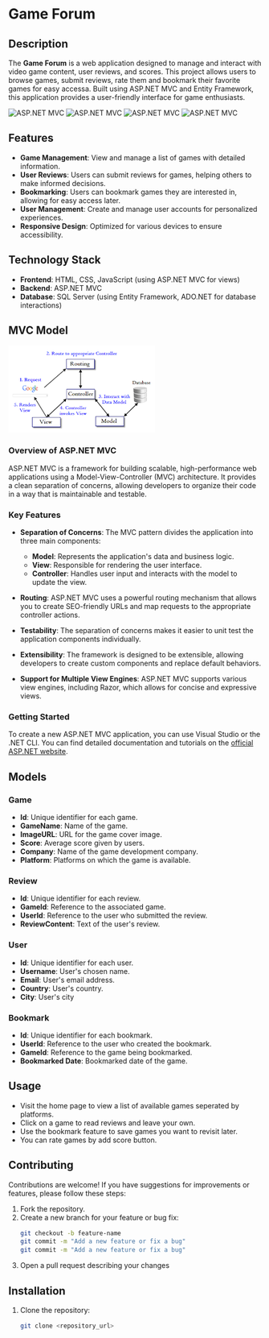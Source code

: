 # Game Forum

## Description

The **Game Forum** is a web application designed to manage and interact with video game content, user reviews, and scores. This project allows users to browse games, submit reviews, rate them and bookmark their favorite games for easy accessa. Built using ASP.NET MVC and Entity Framework, this application provides a user-friendly interface for game enthusiasts.

![ASP.NET MVC]()
![ASP.NET MVC]()
![ASP.NET MVC]()
![ASP.NET MVC]()


## Features

- **Game Management**: View and manage a list of games with detailed information.
- **User Reviews**: Users can submit reviews for games, helping others to make informed decisions.
- **Bookmarking**: Users can bookmark games they are interested in, allowing for easy access later.
- **User Management**: Create and manage user accounts for personalized experiences.
- **Responsive Design**: Optimized for various devices to ensure accessibility.

## Technology Stack

- **Frontend**: HTML, CSS, JavaScript (using ASP.NET MVC for views)
- **Backend**: ASP.NET MVC
- **Database**: SQL Server (using Entity Framework, ADO.NET for database interactions)

## MVC Model

![ASP.NET MVC](https://github.com/EfeBaskin/GameForum/blob/main/img/asp.net%20mvc%20image.png?raw=true)

### Overview of ASP.NET MVC

ASP.NET MVC is a framework for building scalable, high-performance web applications using a Model-View-Controller (MVC) architecture. It provides a clean separation of concerns, allowing developers to organize their code in a way that is maintainable and testable. 

### Key Features

- **Separation of Concerns**: The MVC pattern divides the application into three main components: 
  - **Model**: Represents the application's data and business logic.
  - **View**: Responsible for rendering the user interface.
  - **Controller**: Handles user input and interacts with the model to update the view.

- **Routing**: ASP.NET MVC uses a powerful routing mechanism that allows you to create SEO-friendly URLs and map requests to the appropriate controller actions.

- **Testability**: The separation of concerns makes it easier to unit test the application components individually.

- **Extensibility**: The framework is designed to be extensible, allowing developers to create custom components and replace default behaviors.

- **Support for Multiple View Engines**: ASP.NET MVC supports various view engines, including Razor, which allows for concise and expressive views.

### Getting Started

To create a new ASP.NET MVC application, you can use Visual Studio or the .NET CLI. You can find detailed documentation and tutorials on the [official ASP.NET website](https://dotnet.microsoft.com/apps/aspnet/mvc).


## Models

### Game

- **Id**: Unique identifier for each game.
- **GameName**: Name of the game.
- **ImageURL**: URL for the game cover image.
- **Score**: Average score given by users.
- **Company**: Name of the game development company.
- **Platform**: Platforms on which the game is available.

### Review

- **Id**: Unique identifier for each review.
- **GameId**: Reference to the associated game.
- **UserId**: Reference to the user who submitted the review.
- **ReviewContent**: Text of the user's review.

### User

- **Id**: Unique identifier for each user.
- **Username**: User's chosen name.
- **Email**: User's email address.
- **Country**: User's country.
- **City**: User's city

### Bookmark

- **Id**: Unique identifier for each bookmark.
- **UserId**: Reference to the user who created the bookmark.
- **GameId**: Reference to the game being bookmarked.
- **Bookmarked Date**: Bookmarked date of the game.

## Usage

- Visit the home page to view a list of available games seperated by platforms.
- Click on a game to read reviews and leave your own.
- Use the bookmark feature to save games you want to revisit later.
- You can rate games by add score button.

## Contributing

Contributions are welcome! If you have suggestions for improvements or features, please follow these steps:

1. Fork the repository.
2. Create a new branch for your feature or bug fix:
   ```bash
   git checkout -b feature-name
   git commit -m "Add a new feature or fix a bug"
   git commit -m "Add a new feature or fix a bug"
3. Open a pull request describing your changes


## Installation

1. Clone the repository:
   ```bash
   git clone <repository_url>
